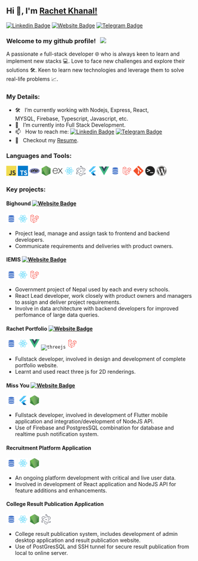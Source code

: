 ## Hi 👋, I'm [Rachet Khanal!](https://rachet.tech/)

[![Linkedin Badge](https://img.shields.io/badge/-LinkedIn-0e76a8?style=flat-square&logo=Linkedin&logoColor=white)](https://linkedin.com/in/rachet-khanal)
[![Website Badge](https://img.shields.io/badge/Website-3b5998?style=flat-square&logo=google-chrome&logoColor=white)](https://rachet.tech/)
[![Telegram Badge](https://img.shields.io/badge/-Telegram-0088cc?style=flat-square&logo=Telegram&logoColor=white)](https://t.me/rachetkhanal)

### Welcome to my github profile! &nbsp; ![](https://visitor-badge.glitch.me/badge?page_id=rachet-khanal&style=flat-square&color=0088cc)

A passionate ✊ full-stack developer 🌐 who is always keen to learn and implement new stacks 💻. Love to face new challenges and explore their solutions 🛠️. Keen to learn new technologies and leverage them to solve real-life problems 📈. 

### My Details:

- 🛠 &nbsp; I’m currently working with Nodejs, Express, React, <br /> MYSQL, Firebase, Typescript, Javascript, etc.
- 🚀 &nbsp; I’m currently into Full Stack Development.
- 📫 &nbsp; How to reach me: [![Linkedin Badge](https://img.shields.io/badge/-LinkedIn-0e76a8?style=flat-square&logo=Linkedin&logoColor=white)](https://linkedin.com/in/rachet-khanal) [![Telegram Badge](https://img.shields.io/badge/-Telegram-0088cc?style=flat-square&logo=Telegram&logoColor=white)](https://t.me/rachetkhanal)
- 📝 &nbsp; Checkout my [Resume](https://github.com/rachet-khanal/rachet-khanal/blob/main/rachet_khanal_resume.pdf).

### Languages and Tools:

<code><img height="27" src="https://raw.githubusercontent.com/github/explore/80688e429a7d4ef2fca1e82350fe8e3517d3494d/topics/javascript/javascript.png" alt="javascript"></code>
<code><img height="27" src="https://raw.githubusercontent.com/github/explore/80688e429a7d4ef2fca1e82350fe8e3517d3494d/topics/typescript/typescript.png" alt="typescript"></code>
<code><img height="27" src="https://raw.githubusercontent.com/github/explore/80688e429a7d4ef2fca1e82350fe8e3517d3494d/topics/php/php.png" alt="php"></code>
<code><img height="27" src="https://raw.githubusercontent.com/github/explore/80688e429a7d4ef2fca1e82350fe8e3517d3494d/topics/nodejs/nodejs.png" alt="nodejs"></code>
<code><img height="27" src="https://raw.githubusercontent.com/devicons/devicon/master/icons/express/express-original.svg" alt="expressjs"></code>
<code><img height="27" src="https://raw.githubusercontent.com/github/explore/80688e429a7d4ef2fca1e82350fe8e3517d3494d/topics/react/react.png" alt="react"></code>
<code><img height="27" src="https://raw.githubusercontent.com/github/explore/80688e429a7d4ef2fca1e82350fe8e3517d3494d/topics/electron/electron.png" alt="electron"></code>
<code><img height="27" src="https://raw.githubusercontent.com/github/explore/80688e429a7d4ef2fca1e82350fe8e3517d3494d/topics/flutter/flutter.png" alt="flutter"></code>
<code><img height="27" src="https://raw.githubusercontent.com/github/explore/80688e429a7d4ef2fca1e82350fe8e3517d3494d/topics/vue/vue.png" alt="vue"></code>
<code><img height="27" src="https://raw.githubusercontent.com/github/explore/80688e429a7d4ef2fca1e82350fe8e3517d3494d/topics/sql/sql.png" alt="sql"></code>
<code><img height="27" src="https://raw.githubusercontent.com/github/explore/80688e429a7d4ef2fca1e82350fe8e3517d3494d/topics/laravel/laravel.png" alt="laravel"></code>
<code><img height="27" src="https://raw.githubusercontent.com/devicons/devicon/master/icons/git/git-original.svg" alt="git"></code>
<code><img height="27" src="https://raw.githubusercontent.com/github/explore/80688e429a7d4ef2fca1e82350fe8e3517d3494d/topics/terminal/terminal.png" alt="terminal"></code>
<code><img height="27" src="https://raw.githubusercontent.com/github/explore/80688e429a7d4ef2fca1e82350fe8e3517d3494d/topics/wordpress/wordpress.png" alt="wordpress">
</code>

### Key projects:

#### Bighound [![Website Badge](https://img.shields.io/badge/Website-3b5998?style=flat-square&logo=google-chrome&logoColor=white)](https://bighound.com/)
<code><img height="27" src="https://raw.githubusercontent.com/github/explore/80688e429a7d4ef2fca1e82350fe8e3517d3494d/topics/sql/sql.png" alt="sql"></code>
<code><img height="27" src="https://raw.githubusercontent.com/github/explore/80688e429a7d4ef2fca1e82350fe8e3517d3494d/topics/react/react.png" alt="react"></code>
<code><img height="27" src="https://raw.githubusercontent.com/github/explore/80688e429a7d4ef2fca1e82350fe8e3517d3494d/topics/laravel/laravel.png" alt="laravel"></code>
- Project lead, manage and assign task to frontend and backend developers.
- Communicate requirements and deliveries with product owners.

#### IEMIS [![Website Badge](https://img.shields.io/badge/Website-3b5998?style=flat-square&logo=google-chrome&logoColor=white)](http://iemis.cehrd.gov.np/)
<code><img height="27" src="https://raw.githubusercontent.com/github/explore/80688e429a7d4ef2fca1e82350fe8e3517d3494d/topics/sql/sql.png" alt="sql"></code>
<code><img height="27" src="https://raw.githubusercontent.com/github/explore/80688e429a7d4ef2fca1e82350fe8e3517d3494d/topics/react/react.png" alt="react"></code>
<code><img height="27" src="https://raw.githubusercontent.com/github/explore/80688e429a7d4ef2fca1e82350fe8e3517d3494d/topics/laravel/laravel.png" alt="laravel"></code>
- Government project of Nepal used by each and every schools.
- React Lead developer, work closely with product owners and managers to assign and deliver project requirements.
- Involve in data architecture with backend developers for improved perfomance of large data queries.

#### Rachet Portfolio [![Website Badge](https://img.shields.io/badge/Website-3b5998?style=flat-square&logo=google-chrome&logoColor=white)](https://rachet.tech/)
<code><img height="27" src="https://raw.githubusercontent.com/github/explore/80688e429a7d4ef2fca1e82350fe8e3517d3494d/topics/sql/sql.png" alt="sql"></code>
<code><img height="27" src="https://raw.githubusercontent.com/github/explore/80688e429a7d4ef2fca1e82350fe8e3517d3494d/topics/react/react.png" alt="react"></code>
<code><img height="27" src="https://raw.githubusercontent.com/github/explore/80688e429a7d4ef2fca1e82350fe8e3517d3494d/topics/vue/vue.png" alt="vue"></code>
<code><img height="27" src="https://raw.githubusercontent.com/mrdoob/three.js/dev/icon.png" alt="threejs"></code>
<code><img height="27" src="https://raw.githubusercontent.com/github/explore/80688e429a7d4ef2fca1e82350fe8e3517d3494d/topics/laravel/laravel.png" alt="laravel"></code>
- Fullstack developer, involved in design and development of complete portfolio website.
- Learnt and used react three js for 2D renderings.

#### Miss You [![Website Badge](https://img.shields.io/badge/Website-3b5998?style=flat-square&logo=google-chrome&logoColor=white)](https://play.google.com/store/apps/details?id=np.com.inspiringlab.my)
<code><img height="27" src="https://raw.githubusercontent.com/github/explore/80688e429a7d4ef2fca1e82350fe8e3517d3494d/topics/sql/sql.png" alt="sql"></code>
<code><img height="27" src="https://raw.githubusercontent.com/github/explore/80688e429a7d4ef2fca1e82350fe8e3517d3494d/topics/flutter/flutter.png" alt="flutter"></code>
<code><img height="27" src="https://raw.githubusercontent.com/github/explore/80688e429a7d4ef2fca1e82350fe8e3517d3494d/topics/nodejs/nodejs.png" alt="nodejs"></code>
- Fullstack developer, involved in development of Flutter mobile application and integration/development of NodeJS API.
- Use of Firebase and PostgresSQL combination for database and realtime push notification system.

#### Recruitment Platform Application
<code><img height="27" src="https://raw.githubusercontent.com/github/explore/80688e429a7d4ef2fca1e82350fe8e3517d3494d/topics/sql/sql.png" alt="sql"></code>
<code><img height="27" src="https://raw.githubusercontent.com/github/explore/80688e429a7d4ef2fca1e82350fe8e3517d3494d/topics/react/react.png" alt="react"></code>
<code><img height="27" src="https://raw.githubusercontent.com/github/explore/80688e429a7d4ef2fca1e82350fe8e3517d3494d/topics/nodejs/nodejs.png" alt="nodejs"></code>
</code>
- An ongoing platform development with critical and live user data.
- Involved in development of React application and NodeJS API for feature additions and enhancements.

#### College Result Publication Application
<code><img height="27" src="https://raw.githubusercontent.com/github/explore/80688e429a7d4ef2fca1e82350fe8e3517d3494d/topics/sql/sql.png" alt="sql"></code>
<code><img height="27" src="https://raw.githubusercontent.com/github/explore/80688e429a7d4ef2fca1e82350fe8e3517d3494d/topics/react/react.png" alt="react"></code>
<code><img height="27" src="https://raw.githubusercontent.com/github/explore/80688e429a7d4ef2fca1e82350fe8e3517d3494d/topics/nodejs/nodejs.png" alt="nodejs"></code>
<code><img height="27" src="https://raw.githubusercontent.com/github/explore/80688e429a7d4ef2fca1e82350fe8e3517d3494d/topics/electron/electron.png" alt="electron"></code>
- College result publication system, includes development of admin desktop application and result publication website.
- Use of PostGresSQL and SSH tunnel for secure result publication from local to online server.

